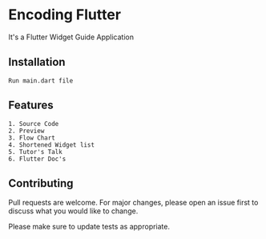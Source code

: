 # Encoding Flutter

It's a Flutter Widget Guide Application

## Installation



```
Run main.dart file
```

## Features 

```
1. Source Code
2. Preview
3. Flow Chart
4. Shortened Widget list
5. Tutor's Talk
6. Flutter Doc's
```

## Contributing
Pull requests are welcome. For major changes, please open an issue first to discuss what you would like to change.

Please make sure to update tests as appropriate.
